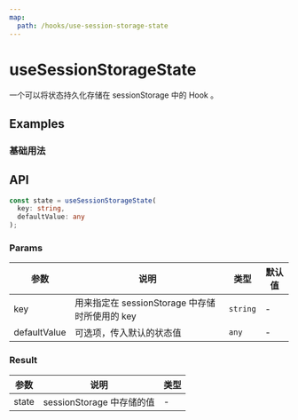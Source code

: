 ```yaml
---
map:
  path: /hooks/use-session-storage-state
---
```


# useSessionStorageState

一个可以将状态持久化存储在 sessionStorage 中的 Hook 。

## Examples

### 基础用法

<demo src="./demo/demo.vue"
  language="vue"
  title="将 state 持久化在 sessionStorage 中"
  desc="刷新页面后，可以看到输入框中的内容被从 sessionStorage 中恢复了。">
</demo>

## API

```typescript
const state = useSessionStorageState(
  key: string,
  defaultValue: any
);
```

### Params

| 参数  | 说明  | 类型  | 默认值  |
| ------------ | ------------------------ | ------------------------------------------------ | ------- |
| key | 用来指定在 sessionStorage 中存储时所使用的 key | `string` | -
| defaultValue | 可选项，传入默认的状态值 | `any` | -

### Result

| 参数    | 说明     | 类型      |
| ------- | -------- | --------- |
| state   | sessionStorage 中存储的值   | -         |
